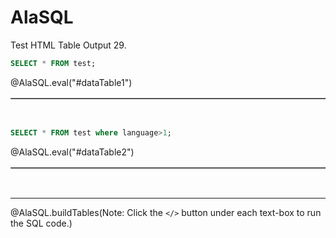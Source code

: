 <!--

author:   Peter EF Camacho

email:    camachop@chop.edu

version:  1.0.0

language: en

narrator: US English Female

logo:     https://liascript.github.io/img/bg-showcase-2.jpg

comment:  Macros for executing SQL code snippets with AlaSQL in LiaScript.

script: https://cdn.jsdelivr.net/npm/alasql@0.6.5/dist/alasql.min.js
attribute: [AlaSQL](https://alasql.org)
           by [Andrey Gershun](agershun@gmail.com)
           & [Mathias Rangel Wulff](m@rawu.dk)
           is licensed under [MIT](https://opensource.org/licenses/MIT)

script: https://cdnjs.cloudflare.com/ajax/libs/PapaParse/4.6.1/papaparse.min.js
attribute: [PapaParse](https://www.papaparse.com)
           by [Matthew Holt](https://twitter.com/mholt6)
           is licensed under [MIT](https://opensource.org/licenses/MIT)
           
script: https://cdnjs.cloudflare.com/ajax/libs/jquery/3.6.0/jquery.min.js
attribute: [jQuery](https://jquery.com/)
           is licensed under [OpenJS Foundation](https://openjsf.org/)
           
@AlaSQL.eval
<script>
///////////
// USER NOTE: 
//   An element_id tag must be passed as an argument to this macro as a string. 
//   The results of his macro will then be rendered in any HTML element on this page referencing the specified element_id tag.
//////////
// Builds the HTML Table out of myList json data from Ivy restful service.
function buildHtmlTable() {
  var columns = addAllColumnHeaders(myList);
  for (var i = 0 ; i < myList.length ; i++) {
    var row$ = $('<tr/>');
    for (var colIndex = 0 ; colIndex < columns.length ; colIndex++) {
      var cellValue = myList[i][columns[colIndex]];
      if (cellValue == null) { cellValue = ""; }
      row$.append($('<td/>').html(cellValue));
    }
    $(@0).append(row$);
  }
}
// Adds a header row to the table and returns the set of columns.
// Need to do union of keys from all records as some records may not contain
// all records
function addAllColumnHeaders(myList) {
  var columnSet = [];
  var headerTr$ = $('<tr/>');
  for (var i = 0 ; i < myList.length ; i++) {
    var rowHash = myList[i];
    for (var key in rowHash) {
      if ($.inArray(key, columnSet) == -1){
        columnSet.push(key);
        headerTr$.append($('<th/>').html(key));
      }
    }
  }
  $(@0).append(headerTr$);
  return columnSet;
}
try {
    var myinput=`@input`
    myinput=myinput.replace(/;$/, ""); // remove trailing semi-colon
    var myStriptArray= myinput.split(';');
    var arrayLength = myStriptArray.length;
    console.clear();
    for (var i = 0; i < arrayLength; i++) {
        if((myStriptArray[i].trim()).length != 0) { // ignore blank queries.
            var myList=alasql(myStriptArray[i]);
        }
        if (myList != 1  & ((myStriptArray[i].trim()).length) != 0) { // If data is returned, format output as table.
            $(@0).html(""); // clear out existing data
            buildHtmlTable();
            JSON.stringify("Query Execution Complete! (See Result Set Below)...");
        } else {
            $(@0).html(""); // clear out existing data
            JSON.stringify("No Data to Return..");
        }
    }
} catch(e) {
  let error = new LiaError(e.message, 1);
  try {
    let log = e.message.match(/.*line (\d):.*\n.*\n.*\n(.*)/);
    error.add_detail(0, e.name+": "+log[2], "error", log[1] -1 , 0);
  } catch(e) {
  }
  throw error;
}
</script>
@end

@AlaSQL.buildTables
<script>
alasql("CREATE TABLE test (language INT, hello STRING);");
alasql("INSERT INTO test VALUES (1,'Hello!');");
alasql("INSERT INTO test VALUES (2,'Aloha!');");
alasql("INSERT INTO test VALUES (3,'Bonjour!');");
JSON.stringify(@0);
</script>
@end

-->

# AlaSQL

Test HTML Table Output 29.

```sql
SELECT * FROM test;
```
@AlaSQL.eval("#dataTable1")

<table id="dataTable1" border="1"></table><br>

```sql
SELECT * FROM test where language>1;
```
@AlaSQL.eval("#dataTable2")

<table id="dataTable2" border="1"></table><br>

<hr/>

@AlaSQL.buildTables(Note: Click the `</>` button under each text-box to run the SQL code.)
